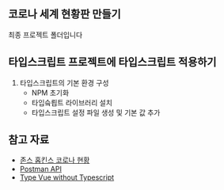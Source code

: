 ## 코로나 세계 현황판 만들기

최종 프로젝트 폴더입니다

## 타입스크립트 프로젝트에 타입스크립트 적용하기

1. 타입스크립트의 기본 환경 구성
   - NPM 초기화
   - 타입슼릡트 라이브러리 설치
   - 타입스크립트 설정 파일 생성 및 기본 값 추가

## 참고 자료

- [존스 홉킨스 코로나 현황](https://www.arcgis.com/apps/opsdashboard/index.html#/bda7594740fd40299423467b48e9ecf6)
- [Postman API](https://documenter.getpostman.com/view/10808728/SzS8rjbc?version=latest#27454960-ea1c-4b91-a0b6-0468bb4e6712)
- [Type Vue without Typescript](https://blog.usejournal.com/type-vue-without-typescript-b2b49210f0b)